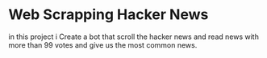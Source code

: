 # Web Scrapping Hacker News

in this project i Create a bot that scroll the hacker news and read news with more than 99 votes and give us the most common news.
